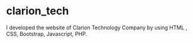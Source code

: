 # clarion_tech
I developed the website of Clarion Technology Company by using HTML , CSS, Bootstrap, Javascript, PHP.
